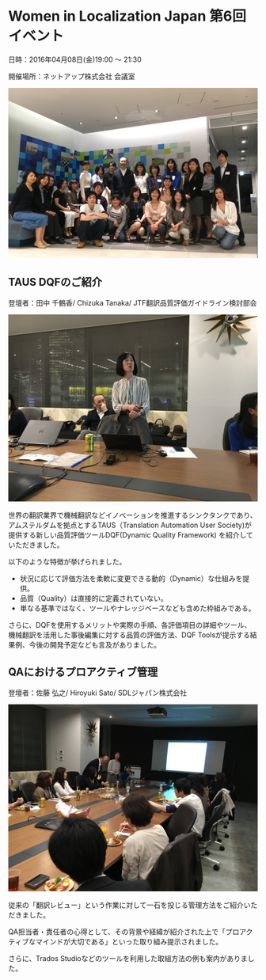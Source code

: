 # Women in Localization Japan 第6回イベント

日時：2016年04月08日(金)19:00 ～ 21:30

開催場所：ネットアップ株式会社 会議室

![image](./img/06_01.png)

## TAUS DQFのご紹介
登壇者：田中 千鶴香/ Chizuka Tanaka/ JTF翻訳品質評価ガイドライン検討部会

![image](./img/06_02.jpg)

世界の翻訳業界で機械翻訳などイノベーションを推進するシンクタンクであり、 アムステルダムを拠点とするTAUS（Translation Automation User Society)が提供する新しい品質評価ツールDQF(Dynamic Quality Framework) を紹介していただきました。

以下のような特徴が挙げられました。

- 状況に応じて評価方法を柔軟に変更できる動的（Dynamic）な仕組みを提供。
- 品質（Quality）は直接的に定義されていない。
- 単なる基準ではなく、ツールやナレッジベースなども含めた枠組みである。

さらに、DQFを使用するメリットや実際の手順、各評価項目の詳細やツール、機械翻訳を活用した事後編集に対する品質の評価方法、DQF Toolsが提示する結果例、今後の開発予定なども言及がありました。

## QAにおけるプロアクティブ管理

登壇者：佐藤 弘之/ Hiroyuki Sato/ SDLジャパン株式会社

![image](./img/06_03.jpg)

従来の「翻訳レビュー」という作業に対して一石を投じる管理方法をご紹介いただきました。

QA担当者・責任者の心得として、その背景や経緯が紹介された上で「プロアクティブなマインドが大切である」といった取り組み提示されました。

さらに、Trados Studioなどのツールを利用した取組方法の例も案内がありました。
